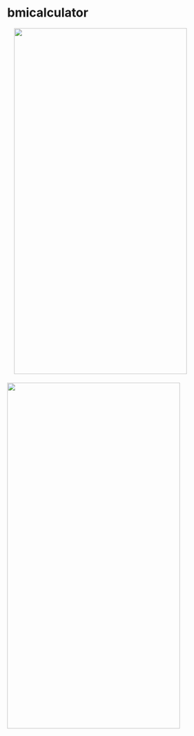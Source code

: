 # bmicalculator


&nbsp;&nbsp;&nbsp;&nbsp;<img src="https://user-images.githubusercontent.com/81358757/182325085-0db798ba-b757-4869-a11c-658370255544.png" width="400" height="800">&nbsp;&nbsp;&nbsp;&nbsp;&nbsp;&nbsp;&nbsp;&nbsp;&nbsp;&nbsp;&nbsp;&nbsp;&nbsp;&nbsp;&nbsp;&nbsp;&nbsp;&nbsp;&nbsp;&nbsp;&nbsp;&nbsp;&nbsp;&nbsp;&nbsp;&nbsp;&nbsp;<img src="https://user-images.githubusercontent.com/81358757/182325710-d2f09f08-0149-416a-990b-ec5d87322536.png" width="400" height="800">

